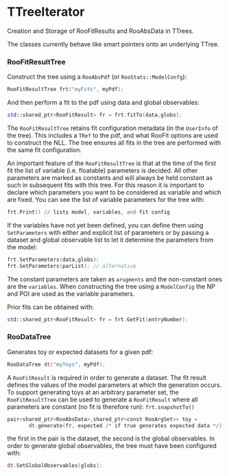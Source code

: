 # TTreeIterator

Creation and Storage of RooFitResults and RooAbsData in TTrees.

The classes currently behave like smart pointers onto an underlying TTree.


### RooFitResultTree

Construct the tree using a `RooAbsPdf` (or `RooStats::ModelConfg`):

```asm
RooFitResultTree frt("myFits", myPdf);
```

And then perform a fit to the pdf using data and global observables:

```asm
std::shared_ptr<RooFitResult> fr = frt.fitTo(data,globs);
```

The `RooFitResultTree` retains fit configuration metadata (in the `UserInfo` of the tree). This includes 
a `TRef` to the pdf, and what RooFit options are used to construct the NLL. The tree ensures 
all fits in the tree are performed with the same fit configuration.

An important feature of the `RooFitResultTree` is that at the time of the first fit the
list of variable (i.e. floatable) parameters is decided. All other parameters are marked as constants and 
will always be held constant as such in subsequent fits with this tree. For this reason it is important 
to declare which parameters you want to be considered as variable and which are fixed.
You can see the list of variable parameters for the tree with:

```asm
frt.Print() // lists model, variables, and fit config
```

If the variables have not yet been defined, you can define them using `SetParameters` with either and explicit
list of parameters or by passing a dataset and global observable list to let it determine the parameters from the model:

````asm
frt.SetParameters(data,globs);
frt.SetParameters(parList); // alternative
````

The constant parameters are taken as `arugments` and the non-constant ones are the `variables`. 
When constructing the tree using a `ModelConfig` the NP and POI are used as the variable parameters.

Prior fits can be obtained with:

```asm
std::shared_ptr<RooFitResult> fr = frt.GetFit(entryNumber);
```


### RooDataTree

Generates toy or expected datasets for a given pdf:

```asm
RooDataTree dt("myToys", myPdf);
```

A `RooFitResult` is required in order to generate a dataset. The fit result defines the 
values of the model parameters at which the generation occurs. To support generating toys at an arbitrary 
parameter set, the `RooFitResultTree` can be used to generate a `RooFitResult` where all parameters are constant 
(no fit is therefore run): `frt.snapshotTo()`

```asm
pair<shared_ptr<RooAbsData>,shared_ptr<const RooArgSet>> toy = 
       dt.generate(fr, expected /* if true generates expected data */)
```

the first in the pair is the dataset, the second is the global observables. In order to generate 
global observables, the tree must have been configured with:

```asm
dt.SetGlobalObservables(globs);
```

